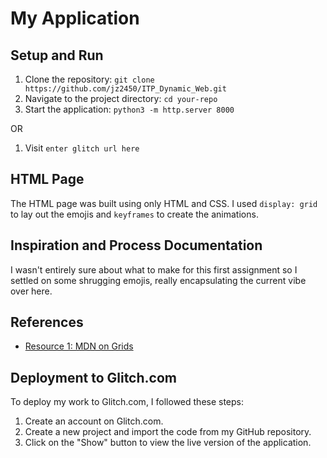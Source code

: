 # My Application

## Setup and Run

1. Clone the repository: `git clone https://github.com/jz2450/ITP_Dynamic_Web.git`
2. Navigate to the project directory: `cd your-repo`
3. Start the application: `python3 -m http.server 8000`

OR

1. Visit `enter glitch url here`

## HTML Page

The HTML page was built using only HTML and CSS. I used `display: grid` to lay out the emojis and `keyframes` to create the animations.

## Inspiration and Process Documentation

I wasn't entirely sure about what to make for this first assignment so I settled on some shrugging emojis, really encapsulating the current vibe over here.

## References

- [Resource 1: MDN on Grids](https://developer.mozilla.org/en-US/docs/Web/CSS/CSS_grid_layout/Auto-placement_in_grid_layout#)

## Deployment to Glitch.com

To deploy my work to Glitch.com, I followed these steps:

1. Create an account on Glitch.com.
2. Create a new project and import the code from my GitHub repository.
3. Click on the "Show" button to view the live version of the application.
